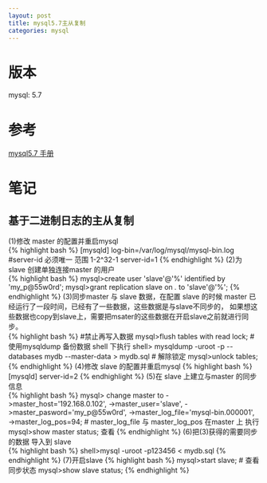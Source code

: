 ```yaml
---
layout: post
title: mysql5.7主从复制
categories: mysql
---
```


# 版本  
mysql: 5.7

# 参考
[mysql5.7 手册](http://dev.mysql.com/doc/refman/5.7/en/replication.html)

# 笔记
## 基于二进制日志的主从复制
(1)修改 master 的配置并重启mysql  
{% highlight bash %}
    [mysqld]
    log-bin=/var/log/mysql/mysql-bin.log
    #server-id 必须唯一 范围 1-2^32-1
    server-id=1
{% endhighlight %}
(2)为 slave 创建单独连接master 的用户  
{% highlight bash %}
    mysql>create user 'slave'@'%' identified by 'my_p@55w0rd';
    mysql>grant replication slave on *.* to 'slave'@'%';
{% endhighlight %}
(3)同步master 与 slave 数据，在配置 slave 的时候 master 已经运行了一段时间，已经有了一些数据，这些数据是与slave不同步的，
如果想这些数据也copy到slave上，需要把msater的这些数据在开启slave之前就进行同步。  
{% highlight bash %}
    #禁止再写入数据
    mysql>flush tables with read lock;
    #使用mysqldump 备份数据 shell 下执行
    shell> mysqldump -uroot -p --databases mydb --master-data > mydb.sql
    # 解除锁定
    mysql>unlock tables;
{% endhighlight %}
(4)修改 slave 的配置并重启mysql
{% highlight bash %}
    [mysqld]
    server-id=2
{% endhighlight %}
(5)在 slave 上建立与master 的同步信息  
{% highlight bash %}
    mysql> change master to
        ->master_host='192.168.0.102',
        ->master_user='slave',
        ->master_pasword='my_p@55w0rd',
        ->master_log_file='mysql-bin.000001',
        ->master_log_pos=94;
    # master_log_file 与 master_log_pos 在master 上 执行 mysql>show master status; 查看
{% endhighlight %}
(6)把(3)获得的需要同步的数据 导入到 slave  
{% highlight bash %}
    shell>mysql -uroot -p123456 < mydb.sql
{% endhighlight %}
(7)开启slave
{% highlight bash %}
    mysql>start slave;
    # 查看同步状态
    mysql>show slave status;
{% endhighlight %}









